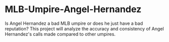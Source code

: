 # MLB-Umpire-Angel-Hernandez

Is Angel Hernandez a bad MLB umpire or does he just have a bad reputation? This project will analyze the accuracy and consistency of Angel Hernandez's calls made compared to other umpires.

